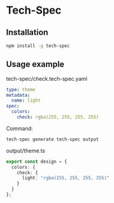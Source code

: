 # Tech-Spec

## Installation
```bash
npm install -g tech-spec
```

## Usage example

tech-spec/check.tech-spec.yaml
```yaml
type: theme
metadata:
  name: light
spec:
  colors:
    check: rgba(255, 255, 255, 255)
```

Command:
```bash
tech-spec generate tech-spec output
```

output/theme.ts
```typescript
export const design = {
  colors: {
    check: {
      light: "rgba(255, 255, 255, 255)"
    }
  }
};
```
